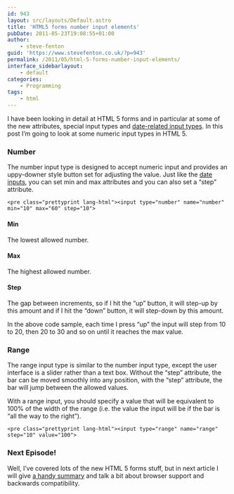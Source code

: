 ```yaml
---
id: 943
layout: src/layouts/Default.astro
title: 'HTML5 forms number input elements'
pubDate: 2011-05-23T19:08:55+01:00
author:
    - steve-fenton
guid: 'https://www.stevefenton.co.uk/?p=943'
permalink: /2011/05/html-5-forms-number-input-elements/
interface_sidebarlayout:
    - default
categories:
    - Programming
tags:
    - html
---
```


I have been looking in detail at HTML 5 forms and in particular at some of the new attributes, special input types and [date-related input types](https://www.stevefenton.co.uk/2011/05/HTML-5-Forms-Date-Input-Elements/). In this post I’m going to look at some numeric input types in HTML 5.

### Number

The number input type is designed to accept numeric input and provides an uppy-downer style button set for adjusting the value. Just like the [date inputs](https://www.stevefenton.co.uk/2011/05/HTML-5-Forms-Date-Input-Elements/), you can set min and max attributes and you can also set a “step” attribute.

```
<pre class="prettyprint lang-html"><input type="number" name="number" min="10" max="60" step="10">
```

#### Min

The lowest allowed number.

#### Max

The highest allowed number.

#### Step

The gap between increments, so if I hit the “up” button, it will step-up by this amount and if I hit the “down” button, it will step-down by this amount.

In the above code sample, each time I press “up” the input will step from 10 to 20, then 20 to 30 and so on until it reaches the max value.

### Range

The range input type is similar to the number input type, except the user interface is a slider rather than a text box. Without the “step” attribute, the bar can be moved smoothly into any position, with the “step” attribute, the bar will jump between the allowed values.

With a range input, you should specify a value that will be equivalent to 100% of the width of the range (i.e. the value the input will be if the bar is “all the way to the right”).

```
<pre class="prettyprint lang-html"><input type="range" name="range" step="10" value="100">
```

### Next Episode!

Well, I’ve covered lots of the new HTML 5 forms stuff, but in next article I will give [a handy summary](https://www.stevefenton.co.uk/2011/05/HTML-5-Forms-Summary/) and talk a bit about browser support and backwards compatibility.